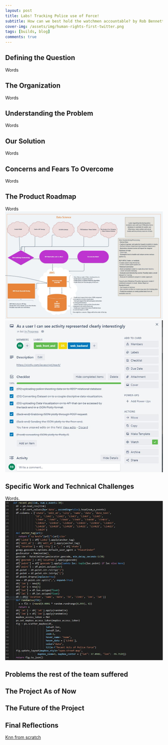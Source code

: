 ```yaml
---
layout: post
title: Labs! Tracking Police use of Force!
subtitle: How can we best hold the watchmen accountable? by Rob Bennett
cover-img: /assets/img/human-rights-first-twitter.png
tags: [builds, blog]
comments: true
---
```


## Defining the Question
Words


## The Organization
Words


## Understanding the Problem
Words


## Our Solution
Words


## Concerns and Fears To Overcome
Words


## The Product Roadmap
Words
![wireframe](/assets/img/DS_Wire_Frame.JPG)
![trello_card](/assets/img/trello_card.JPG)


## Specific Work and Technical Challenges
Words.
![code_snippet](/assets/img/HRF_Code_Snippet.JPG)


## Problems the rest of the team suffered



## The Project As of Now



## The Future of the Project



## Final Reflections



[Knn from scratch](https://github.com/senavs/knn-from-scratch/blob/master/model/knn.py)

